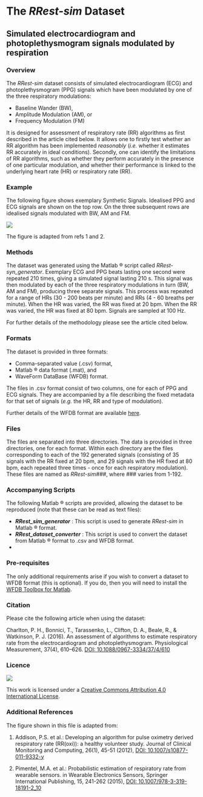 The _RRest-sim_ Dataset
=============================

Simulated electrocardiogram and photoplethysmogram signals modulated by respiration
-----------------------------------------------------------------------------------

### Overview

The _RRest-sim_ dataset consists of simulated electrocardiogram (ECG) and photoplethysmogram (PPG) signals which have been modulated by one of the three respiratory modulations:

* Baseline Wander (BW),
* Amplitude Modulation (AM), or
* Frequency Modulation (FM)

It is designed for assessment of respiratory rate (RR) algorithms as first described in the article cited below. It allows one to firstly test whether an RR algorithm has been implemented _reasonably_ (_i.e._ whether it estimates RR accurately in ideal conditions). Secondly, one can identify the limitations of RR algorithms, such as whether they perform accurately in the presence of one particular modulation, and whether their performance is linked to the underlying heart rate (HR) or respiratory rate (RR).

### Example

The following figure shows exemplary Synthetic Signals. Idealised PPG and ECG signals are shown on the top row. On the three subsequent rows are idealised signals modulated with BW, AM and FM.

![](https://cloud.githubusercontent.com/assets/9865941/17485697/4e39b128-5d86-11e6-86d0-211ac81b0965.png)

The figure is adapted from refs 1 and 2.

### Methods

The dataset was generated using the Matlab &reg; script called _RRest-syn_generator_. Exemplary ECG and PPG beats lasting one second were repeated 210 times, giving a simulated signal lasting 210 s. This signal was then modulated by each of the three respiratory modulations in turn (BW, AM and FM), producing three separate signals. This process was repeated for a range of HRs (30 - 200 beats per minute) and RRs (4 - 60 breaths per minute). When the HR was varied, the RR was fixed at 20 bpm. When the RR was varied, the HR was fixed at 80 bpm. Signals are sampled at 100 Hz.

For further details of the methodology please see the article cited below.

### Formats

The dataset is provided in three formats:

* Comma-separated value (.csv) format,
* Matlab &reg; data format (.mat), and
* WaveForm DataBase (WFDB) format.

The files in .csv format consist of two columns, one for each of PPG and ECG signals. They are accompanied by a file describing the fixed metadata for that set of signals (_e.g._ the HR, RR and type of modulation).

Further details of the WFDB format are available [here](https://physionet.org/tutorials/creating-records.shtml).

### Files

The files are separated into three directories. The data is provided in three directories, one for each format. Within each directory are the files corresponding to each of the 192 generated signals (consisting of 35 signals with the RR fixed at 20 bpm, and 29 signals with the HR fixed at 80 bpm, each repeated three times - once for each respiratory modulation). These files are named as _RRest-sim###_, where ### varies from 1-192.

### Accompanying Scripts

The following Matlab &reg; scripts are provided, allowing the dataset to be reproduced (note that these can be read as text files):

* **_RRest_sim_generator_** : This script is used to generate _RRest-sim_ in Matlab &reg; format.
* **_RRest_dataset_converter_** : This script is used to convert the dataset from Matlab &reg; format to .csv and WFDB format.
* 
### Pre-requisites

The only additional requirements arise if you wish to convert a dataset to WFDB format (this is optional). If you do, then you will need to install the [WFDB Toolbox for Matlab](https://physionet.org/physiotools/matlab/wfdb-app-matlab/).

### Citation

Please cite the following article when using the dataset:

Charlton, P. H., Bonnici, T., Tarassenko, L., Clifton, D. A., Beale, R., & Watkinson, P. J. (2016). An assessment of algorithms to estimate respiratory rate from the electrocardiogram and photoplethysmogram. Physiological Measurement, 37(4), 610–626. [DOI: 10.1088/0967-3334/37/4/610](http://doi.org/10.1088/0967-3334/37/4/610)

### Licence

![](https://i.creativecommons.org/l/by/4.0/88x31.png)

This work is licensed under a [Creative Commons Attribution 4.0 International License](http://creativecommons.org/licenses/by/4.0/).

### Additional References

The figure shown in this file is adapted from:

1. Addison, P.S. et al.: Developing an algorithm for pulse oximetry derived respiratory rate (RR(oxi)): a healthy volunteer study. Journal of Clinical Monitoring and Computing, 26(1), 45-51 (2012), [DOI: 10.1007/s10877-011-9332-y](http://doi.org/10.1007/s10877-011-9332-y)

2. Pimentel, M.A. et al.: Probabilistic estimation of respiratory rate from wearable sensors. in Wearable Electronics Sensors, Springer International Publishing, 15, 241-262 (2015), [DOI: 10.1007/978-3-319-18191-2_10](http://doi.org/10.1007/978-3-319-18191-2_10)
